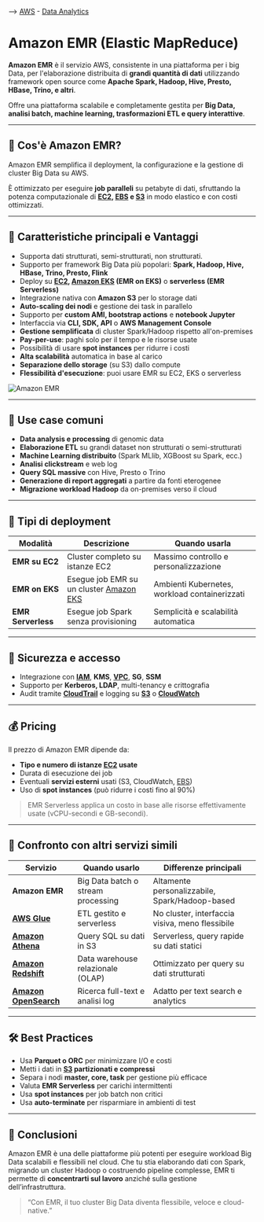 --> [AWS](/00-Intro/AWS.md)  -  [Data Analytics](/07-IA-ML-Analytics/Intelligenza-artificiale-Machine-Learning-e-Analytics.md)
# Amazon EMR (Elastic MapReduce)

**Amazon EMR** è il servizio AWS, consistente in una piattaforma per i big Data, per l'elaborazione distribuita di **grandi quantità di dati** utilizzando framework open source come **Apache Spark, Hadoop, Hive, Presto, HBase, Trino, e altri**. 

Offre una piattaforma scalabile e completamente gestita per **Big Data, analisi batch, machine learning, trasformazioni ETL e query interattive**.

---

## 🧩 Cos'è Amazon EMR?

Amazon EMR semplifica il deployment, la configurazione e la gestione di cluster Big Data su AWS. 

È ottimizzato per eseguire **job paralleli** su petabyte di dati, sfruttando la potenza computazionale di **[EC2](/01-Compute-options/Amazon-EC2.md), [EBS](/02-Storage-services/Amazon-EBS.md) e [S3](/02-Storage-services/Amazon-S3.md)** in modo elastico e con costi ottimizzati.

---

## 🌟 Caratteristiche principali e Vantaggi

- Supporta dati strutturati, semi-strutturati, non strutturati.
- Supporto per framework Big Data più popolari: **Spark, Hadoop, Hive, HBase, Trino, Presto, Flink**
- Deploy su **[EC2](/01-Compute-options/Amazon-EC2.md), [Amazon EKS](/01-Compute-options/Amazon-EKS.md) (EMR on EKS)** o **serverless (EMR Serverless)**
- Integrazione nativa con **Amazon S3** per lo storage dati
- **Auto-scaling dei nodi** e gestione dei task in parallelo
- Supporto per **custom AMI, bootstrap actions** e **notebook Jupyter**
- Interfaccia via **CLI, SDK, API** o **AWS Management Console**
- **Gestione semplificata** di cluster Spark/Hadoop rispetto all'on-premises
- **Pay-per-use**: paghi solo per il tempo e le risorse usate
- Possibilità di usare **spot instances** per ridurre i costi
- **Alta scalabilità** automatica in base al carico
- **Separazione dello storage** (su S3) dallo compute
- **Flessibilità d'esecuzione**: puoi usare EMR su EC2, EKS o serverless

![Amazon EMR](Amazon-EMR.png)

---

## 🚀 Use case comuni

- **Data analysis e processing** di genomic data
- **Elaborazione ETL** su grandi dataset non strutturati o semi-strutturati
- **Machine Learning distribuito** (Spark MLlib, XGBoost su Spark, ecc.)
- **Analisi clickstream** e web log
- **Query SQL massive** con Hive, Presto o Trino
- **Generazione di report aggregati** a partire da fonti eterogenee
- **Migrazione workload Hadoop** da on-premises verso il cloud

---

## 🔄 Tipi di deployment

| Modalità           | Descrizione                                       | Quando usarla                                 |
|--------------------|---------------------------------------------------|-----------------------------------------------|
| **EMR su EC2**     | Cluster completo su istanze EC2                   | Massimo controllo e personalizzazione         |
| **EMR on EKS**     | Esegue job EMR su un cluster [Amazon EKS](/01-Compute-options/Amazon-EKS.md)           | Ambienti Kubernetes, workload containerizzati |
| **EMR Serverless** | Esegue job Spark senza provisioning               | Semplicità e scalabilità automatica           |

---

## 🔐 Sicurezza e accesso

- Integrazione con **[IAM](/09-Sicurezza-Compliance-Governance/Sicurezza/AWS-IAM.md)**, **KMS**, **[VPC](/03-CDN-e-Networking/Amazon-VPC.md)**, **SG**, **SSM**
- Supporto per **Kerberos, LDAP**, multi-tenancy e crittografia
- Audit tramite **[CloudTrail](/08-Auditing-Monitoring-Logging/Amazon-CloudTrail.md)** e logging su **[S3](/02-Storage-services/Amazon-S3.md)** o **[CloudWatch](/08-Auditing-Monitoring-Logging/Amazon-CloudWatch.md)**

---

## 💰 Pricing

Il prezzo di Amazon EMR dipende da:
- **Tipo e numero di istanze [EC2](/01-Compute-options/Amazon-EC2.md) usate**
- Durata di esecuzione dei job
- Eventuali **servizi esterni** usati (S3, CloudWatch, [EBS](/02-Storage-services/Amazon-EBS.md))
- Uso di **spot instances** (può ridurre i costi fino al 90%)

> EMR Serverless applica un costo in base alle risorse effettivamente usate (vCPU-secondi e GB-secondi).

---

## 🔄 Confronto con altri servizi simili

| Servizio           | Quando usarlo                                | Differenze principali                          |
|--------------------|-----------------------------------------------|------------------------------------------------|
| **Amazon EMR**     | Big Data batch o stream processing            | Altamente personalizzabile, Spark/Hadoop-based |
| **[AWS Glue](/07-IA-ML-Analytics/Analytics/AWS-Glue.md)**       | ETL gestito e serverless                      | No cluster, interfaccia visiva, meno flessibile|
| **[Amazon Athena](/07-IA-ML-Analytics/Analytics/Amazon-Athena.md)**  | Query SQL su dati in S3                       | Serverless, query rapide su dati statici       |
| **[Amazon Redshift](/07-IA-ML-Analytics/Analytics/Amazon-Redshift-e-Redshift-Serverless.md)**| Data warehouse relazionale (OLAP)             | Ottimizzato per query su dati strutturati      |
| **[Amazon OpenSearch](/07-IA-ML-Analytics/Analytics/Amazon-OpenSearch.md)** | Ricerca full-text e analisi log           | Adatto per text search e analytics             |

---

## 🛠️ Best Practices

- Usa **Parquet o ORC** per minimizzare I/O e costi
- Metti i dati in **[S3](/02-Storage-services/Amazon-S3.md) partizionati e compressi**
- Separa i nodi **master, core, task** per gestione più efficace
- Valuta **EMR Serverless** per carichi intermittenti
- Usa **spot instances** per job batch non critici
- Usa **auto-terminate** per risparmiare in ambienti di test

---

## 📌 Conclusioni

Amazon EMR è una delle piattaforme più potenti per eseguire workload Big Data scalabili e flessibili nel cloud. Che tu stia elaborando dati con Spark, migrando un cluster Hadoop o costruendo pipeline complesse, EMR ti permette di **concentrarti sul lavoro** anziché sulla gestione dell’infrastruttura.

> “Con EMR, il tuo cluster Big Data diventa flessibile, veloce e cloud-native.”
